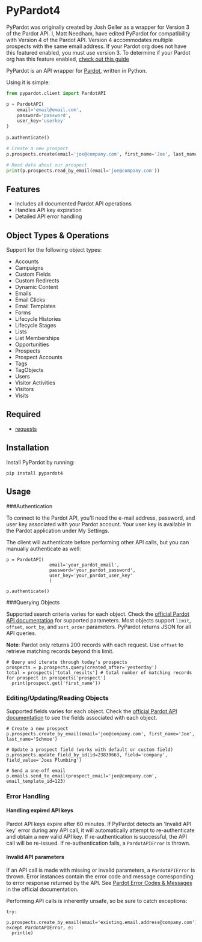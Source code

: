 PyPardot4
=========

PyPardot was originally created by Josh Geller as a wrapper for Version 3 of the Pardot API.
I, Matt Needham, have edited PyPardot for compatibility with Version 4 of the Pardot API.
Version 4 accommodates multiple prospects with the same email address. If your Pardot org does not have this featured enabled, you must use version 3.
To determine if your Pardot org has this feature enabled, [check out this guide](http://developer.pardot.com/kb/api-version-4/)

PyPardot is an API wrapper for [Pardot](http://www.pardot.com/), written in Python.

Using it is simple:

```python
from pypardot.client import PardotAPI

p = PardotAPI(
    email='email@email.com',
    password='password',
    user_key='userkey'
)
                
p.authenticate()

# Create a new prospect
p.prospects.create(email='joe@company.com', first_name='Joe', last_name='Schmoe')

# Read data about our prospect
print(p.prospects.read_by_email(email='joe@company.com'))

```

Features
---

+ Includes all documented Pardot API operations
+ Handles API key expiration
+ Detailed API error handling

Object Types & Operations
---

Support for the following object types:

+ Accounts
+ Campaigns
+ Custom Fields
+ Custom Redirects
+ Dynamic Content
+ Emails
+ Email Clicks
+ Email Templates
+ Forms
+ Lifecycle Histories
+ Lifecycle Stages
+ Lists
+ List Memberships
+ Opportunities
+ Prospects
+ Prospect Accounts
+ Tags
+ TagObjects
+ Users
+ Visitor Activities
+ Visitors
+ Visits

Required
---

+ [requests](http://docs.python-requests.org/en/latest/)

Installation
---

Install PyPardot by running:
```
pip install pypardot4
```

Usage
---

###Authentication

To connect to the Pardot API, you'll need the e-mail address, password, and user key associated with your Pardot account. Your user key is available in the Pardot application under My Settings.

The client will authenticate before performing other API calls, but you can manually authenticate as well:


```
p = PardotAPI(
                email='your_pardot_email',
                password='your_pardot_password',
                user_key='your_pardot_user_key'
                )
                
p.authenticate()
```

###Querying Objects

Supported search criteria varies for each object. Check the [official Pardot API documentation](http://developer.pardot.com/) for supported parameters. Most objects support `limit`, `offset`, `sort_by`, and `sort_order` parameters. PyPardot returns JSON for all API queries.

**Note**: Pardot only returns 200 records with each request. Use `offset` to retrieve matching records beyond this limit.

```
# Query and iterate through today's prospects
prospects = p.prospects.query(created_after='yesterday')
total = prospects['total_results'] # total number of matching records
for prospect in prospects['prospect']
  print(prospect.get('first_name'))
```

### Editing/Updating/Reading Objects

Supported fields varies for each object. Check the [official Pardot API documentation](http://developer.pardot.com/kb/object-field-references/) to see the fields associated with each object. 

```
# Create a new prospect
p.prospects.create_by_email(email='joe@company.com', first_name='Joe', last_name='Schmoe')

# Update a prospect field (works with default or custom field)
p.prospects.update_field_by_id(id=23839663, field='company', field_value='Joes Plumbing')

# Send a one-off email
p.emails.send_to_email(prospect_email='joe@company.com', email_template_id=123)
```

### Error Handling

#### Handling expired API keys

Pardot API keys expire after 60 minutes. If PyPardot detects an 'Invalid API key' error during any API call, it will automatically attempt to re-authenticate and obtain a new valid API key. If re-authentication is successful, the API call will be re-issued. If re-authentication fails, a `PardotAPIError` is thrown.

#### Invalid API parameters

If an API call is made with missing or invalid parameters, a `PardotAPIError` is thrown. Error instances contain the error code and message corresponding to error response returned by the API. See [Pardot Error Codes & Messages](http://developer.pardot.com/kb/error-codes-messages/) in the official documentation.

Performing API calls is inherently unsafe, so be sure to catch exceptions:

```
try:
  p.prospects.create_by_email(email='existing.email.address@company.com')
except PardotAPIError, e:
  print(e)
```
